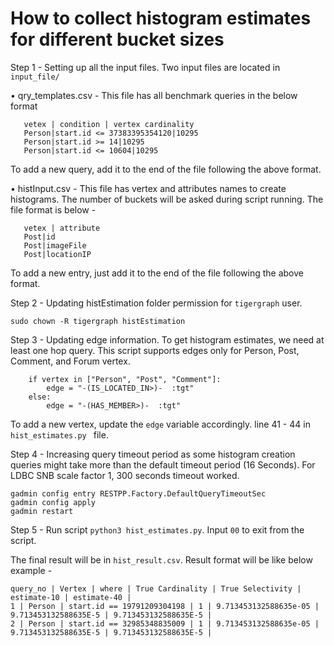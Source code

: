 # How to collect histogram estimates for different bucket sizes

Step 1 - 
Setting up all the input files. Two input files are located in ```input_file/``` 

• qry_templates.csv - This file has all benchmark queries in the below format
```
   vetex | condition | vertex cardinality 
   Person|start.id <= 37383395354120|10295 
   Person|start.id >= 14|10295 
   Person|start.id <= 10604|10295 
```
To add a new query, add it to the end of the file following the above format.

• histInput.csv - This file has vertex and attributes names to create histograms. The number of buckets will be asked during script running. The file format is below -
```
   vetex | attribute
   Post|id
   Post|imageFile
   Post|locationIP 
```
To add a new entry, just add it to the end of the file following the above format.

Step 2 - 
Updating histEstimation folder permission for ```tigergraph``` user.
```
sudo chown -R tigergraph histEstimation
```

Step 3 - 
Updating edge information. To get histogram estimates, we need at least one hop query. This script supports edges only for Person, Post, Comment, and Forum vertex.
```
    if vertex in ["Person", "Post", "Comment"]:
        edge = "-(IS_LOCATED_IN>)-  :tgt"
    else:
        edge = "-(HAS_MEMBER>)-  :tgt"
```
To add a new vertex, update the ```edge``` variable accordingly. line 41 - 44 in ```hist_estimates.py ``` file.

Step 4 -
Increasing query timeout period as some histogram creation queries might take more than the default timeout period (16 Seconds). For LDBC SNB scale factor 1, 300 seconds timeout worked.
```
gadmin config entry RESTPP.Factory.DefaultQueryTimeoutSec
gadmin config apply
gadmin restart
```


Step 5 -
Run script ```python3 hist_estimates.py```. Input ```00``` to exit from the script.

The final result will be in ```hist_result.csv```. Result format will be like below example -
```
query_no | Vertex | where | True Cardinality | True Selectivity | estimate-10 | estimate-40 | 
1 | Person | start.id == 19791209304198 | 1 | 9.713453132588635e-05 | 9.713453132588635E-5 | 9.713453132588635E-5 | 
2 | Person | start.id == 32985348835009 | 1 | 9.713453132588635e-05 | 9.713453132588635E-5 | 9.713453132588635E-5 | 
```
